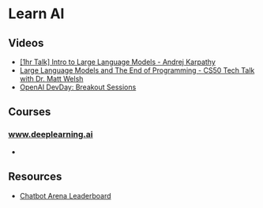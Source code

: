 # Learn AI

## Videos

- [[1hr Talk] Intro to Large Language Models - Andrej Karpathy](https://youtu.be/zjkBMFhNj_g?si=0PSbTJo0yX2TEEnc)
- [Large Language Models and The End of Programming - CS50 Tech Talk with Dr. Matt Welsh](https://youtu.be/JhCl-GeT4jw?si=gEH6WgEsld_LQE5U)
- [OpenAI DevDay: Breakout Sessions](https://www.youtube.com/playlist?list=PLOXw6I10VTv-exVCRuRjbT6bqkfO74rWz)

## Courses

### www.deeplearning.ai
- 

## Resources
- [Chatbot Arena Leaderboard](https://huggingface.co/spaces/lmsys/chatbot-arena-leaderboard)
